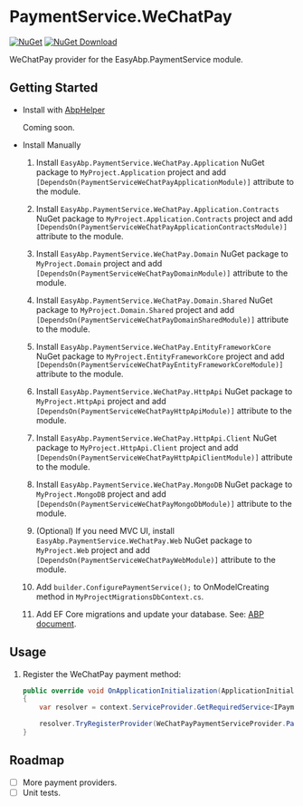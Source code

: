 # PaymentService.WeChatPay

[![NuGet](https://img.shields.io/nuget/v/EasyAbp.PaymentService.WeChatPay.Domain.Shared.svg?style=flat-square)](https://www.nuget.org/packages/EasyAbp.PaymentService.WeChatPay.Domain.Shared)
[![NuGet Download](https://img.shields.io/nuget/dt/EasyAbp.PaymentService.WeChatPay.Domain.Shared.svg?style=flat-square)](https://www.nuget.org/packages/EasyAbp.PaymentService.WeChatPay.Domain.Shared)

WeChatPay provider for the EasyAbp.PaymentService module.

## Getting Started

* Install with [AbpHelper](https://github.com/EasyAbp/AbpHelper.GUI)

    Coming soon.

* Install Manually

    1. Install `EasyAbp.PaymentService.WeChatPay.Application` NuGet package to `MyProject.Application` project and add `[DependsOn(PaymentServiceWeChatPayApplicationModule)]` attribute to the module.

    1. Install `EasyAbp.PaymentService.WeChatPay.Application.Contracts` NuGet package to `MyProject.Application.Contracts` project and add `[DependsOn(PaymentServiceWeChatPayApplicationContractsModule)]` attribute to the module.

    1. Install `EasyAbp.PaymentService.WeChatPay.Domain` NuGet package to `MyProject.Domain` project and add `[DependsOn(PaymentServiceWeChatPayDomainModule)]` attribute to the module.

    1. Install `EasyAbp.PaymentService.WeChatPay.Domain.Shared` NuGet package to `MyProject.Domain.Shared` project and add `[DependsOn(PaymentServiceWeChatPayDomainSharedModule)]` attribute to the module.

    1. Install `EasyAbp.PaymentService.WeChatPay.EntityFrameworkCore` NuGet package to `MyProject.EntityFrameworkCore` project and add `[DependsOn(PaymentServiceWeChatPayEntityFrameworkCoreModule)]` attribute to the module.

    1. Install `EasyAbp.PaymentService.WeChatPay.HttpApi` NuGet package to `MyProject.HttpApi` project and add `[DependsOn(PaymentServiceWeChatPayHttpApiModule)]` attribute to the module.

    1. Install `EasyAbp.PaymentService.WeChatPay.HttpApi.Client` NuGet package to `MyProject.HttpApi.Client` project and add `[DependsOn(PaymentServiceWeChatPayHttpApiClientModule)]` attribute to the module.

    1. Install `EasyAbp.PaymentService.WeChatPay.MongoDB` NuGet package to `MyProject.MongoDB` project and add `[DependsOn(PaymentServiceWeChatPayMongoDbModule)]` attribute to the module.

    1. (Optional) If you need MVC UI, install `EasyAbp.PaymentService.WeChatPay.Web` NuGet package to `MyProject.Web` project and add `[DependsOn(PaymentServiceWeChatPayWebModule)]` attribute to the module.

    1. Add `builder.ConfigurePaymentService();` to OnModelCreating method in `MyProjectMigrationsDbContext.cs`.

    1. Add EF Core migrations and update your database. See: [ABP document](https://docs.abp.io/en/abp/latest/Tutorials/Part-1?UI=MVC#add-new-migration-update-the-database).

## Usage

1. Register the WeChatPay payment method:
    ```csharp
    public override void OnApplicationInitialization(ApplicationInitializationContext context)
    {
        var resolver = context.ServiceProvider.GetRequiredService<IPaymentServiceResolver>();

        resolver.TryRegisterProvider(WeChatPayPaymentServiceProvider.PaymentMethod, typeof(WeChatPayPaymentServiceProvider));
    }
    ```

## Roadmap

- [ ] More payment providers.
- [ ] Unit tests.

